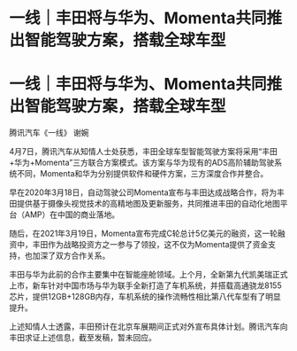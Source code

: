 # 一线｜丰田将与华为、Momenta共同推出智能驾驶方案，搭载全球车型

# 一线｜丰田将与华为、Momenta共同推出智能驾驶方案，搭载全球车型

腾讯汽车《一线》 谢婉

4月7日，腾讯汽车从知情人士处获悉，丰田全球车型智能驾驶方案将采用“丰田+华为+Momenta”三方联合方案模式。该方案与华为现有的ADS高阶辅助驾驶系统不同，Momenta和华为分别提供软件和硬件方案，三方深度合作并整合。

早在2020年3月18日，自动驾驶公司Momenta宣布与丰田达成战略合作，将为丰田提供基于摄像头视觉技术的高精地图及更新服务，共同推进丰田的自动化地图平台（AMP）在中国的商业落地。

随后，在2021年3月19日，Momenta宣布完成C轮总计5亿美元的融资，这一轮融资中，丰田作为战略投资方之一参与了领投，这不仅为Momenta提供了资金支持，也加深了双方合作关系。

丰田与华为此前的合作主要集中在智能座舱领域。上个月，全新第九代凯美瑞正式上市，新车针对中国市场与华为联手全新打造了车机系统，并搭载高通骁龙8155芯片，提供12GB+128GB内存，车机系统的操作流畅性相比第八代车型有了明显提升。

上述知情人士透露，丰田预计在北京车展期间正式对外宣布具体计划。腾讯汽车向丰田求证上述信息，截至发稿，暂未回应。

